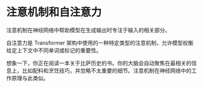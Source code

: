 



# 注意机制和自注意力



注意机制在神经网络中帮助模型在生成输出时专注于输入的相关部分。

自注意力是 Transformer 架构中使用的一种特定类型的注意机制，允许模型权衡给定上下文中不同单词或标记的重要性。

想象一下，你正在阅读一本关于比萨历史的书。你的大脑会自动聚焦在最相关的信息上，比如配料和烹饪技巧，并忽略不太重要的细节。注意机制在神经网络中的工作原理与此类似。
